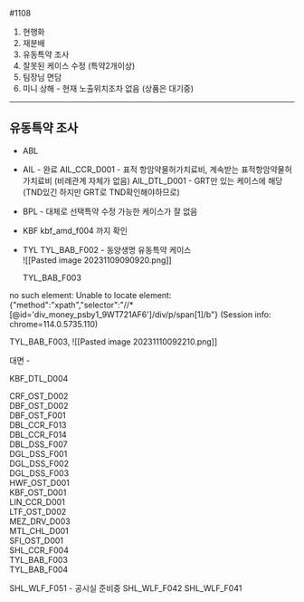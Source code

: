 #1108

1. 현행화
2. 재분배
3. 유동특약 조사
4. 잘못된 케이스 수정 (특약2개이상)
5. 팀장님 면담
6. 미니 상해 - 현재 노출위치조차 없음 (상품은 대기중)


---
## 유동특약 조사

- ABL

- AIL - 완료 
	AIL_CCR_D001 - 표적 항암약물허가치료비, 계속받는 표적항암약물허가치료비 (비례관계 자체가 없음)
	AIL_DTL_D001 - GRT만 있는 케이스에 해당 (TND있긴 하지만 GRT로 TND확인해야하므로)

- BPL - 대체로 선택특약 수정 가능한 케이스가 잘 없음 

- KBF 
	kbf_amd_f004 까지 확인

- TYL
	TYL_BAB_F002 - 동양생명 유동특약 케이스	
	![[Pasted image 20231109090920.png]]

	TYL_BAB_F003



no such element: Unable to locate element: {"method":"xpath","selector":"//*[@id='div_money_psby1_9WT721AF6']/div/p/span[1]/b"}
  (Session info: chrome=114.0.5735.110)


TYL_BAB_F003, 
![[Pasted image 20231110092210.png]]


대면 - 

KBF_DTL_D004


CRF_OST_D002  
DBF_OST_D002  
DBF_OST_F001  
DBL_CCR_F013  
DBL_CCR_F014  
DBL_DSS_F007  
DGL_DSS_F001  
DGL_DSS_F002  
DGL_DSS_F003  
HWF_OST_D001  
KBF_OST_D001  
LIN_CCR_D001  
LTF_OST_D002  
MEZ_DRV_D003  
MTL_CHL_D001  
SFI_OST_D001  
SHL_CCR_F004  
TYL_BAB_F003  
TYL_BAB_F004

SHL_WLF_F051 - 공시실 준비중
SHL_WLF_F042
SHL_WLF_F041